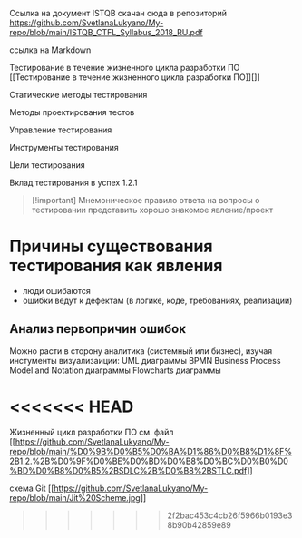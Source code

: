 
Ссылка на документ ISTQB 
скачан сюда в репозиторий
https://github.com/SvetlanaLukyano/My-repo/blob/main/ISTQB_CTFL_Syllabus_2018_RU.pdf


ссылка на Markdown  


Тестирование в течение жизненного цикла разработки ПО [[Тестирование в течение жизненного цикла разработки ПО]][]]

Статические методы тестирования

Методы проектирования тестов

Управление тестирования

Инструменты тестирования

Цели тестирования

Вклад тестирования в успех  1.2.1

> [!important] Мнемоническое правило ответа на вопросы о тестировании 
> представить хорошо знакомое явление/проект

# Причины существования тестирования как явления
- люди ошибаются
- ошибки ведут к дефектам (в логике, коде, требованиях, реализации)


## Анализ первопричин ошибок
Можно расти в сторону аналитика (системный или бизнес), изучая инстументы визуализаиции:
UML диаграммы
BPMN Business Process Model and Notation диаграммы
Flowcharts диаграммы

<<<<<<< HEAD
=======
Жизненный цикл разработки ПО см. файл [[https://github.com/SvetlanaLukyano/My-repo/blob/main/%D0%9B%D0%B5%D0%BA%D1%86%D0%B8%D1%8F%2B1.2.%2B%D0%9F%D0%BE%D0%BD%D0%B8%D0%BC%D0%B0%D0%BD%D0%B8%D0%B5%2BSDLC%2B%D0%B8%2BSTLC.pdf]]

схема Git [[https://github.com/SvetlanaLukyano/My-repo/blob/main/Jit%20Scheme.jpg]]


>>>>>>> 2f2bac453c4cb26f5966b0193e38b90b42859e89


